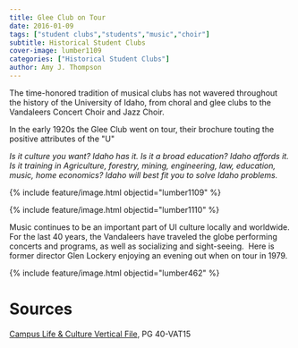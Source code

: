 ```yaml
---
title: Glee Club on Tour
date: 2016-01-09
tags: ["student clubs","students","music","choir"]
subtitle: Historical Student Clubs
cover-image: lumber1109
categories: ["Historical Student Clubs"]
author: Amy J. Thompson
---
```


The time-honored tradition of musical clubs has not wavered 
throughout the history of the University of Idaho, from choral and glee clubs to the Vandaleers Concert Choir and Jazz Choir.

In the early 1920s the Glee Club went on tour, their brochure touting the positive attributes of the "U"

*Is it culture you want? Idaho has it. Is it a broad education? Idaho affords it. Is it training in Agriculture, forestry, mining, engineering, law, education, music, home economics? Idaho will best fit you to solve Idaho problems.*

{% include feature/image.html objectid="lumber1109" %}

{% include feature/image.html objectid="lumber1110" %}

Music continues to be an important part of UI culture locally and worldwide. For the last 40 years, the Vandaleers have traveled the globe performing concerts and programs, as well as socializing and sight-seeing.  Here is former director Glen Lockery enjoying an evening out when on tour in 1979.

{% include feature/image.html objectid="lumber462" %}

# Sources

[Campus Life & Culture Vertical File](https://archiveswest.orbiscascade.org/ark:/80444/xv13076/), PG 40-VAT15